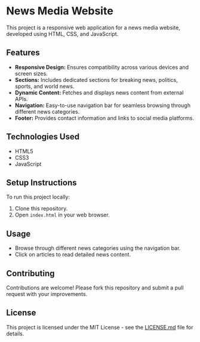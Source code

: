 
# News Media Website

This project is a responsive web application for a news media website, developed using HTML, CSS, and JavaScript.

## Features

- **Responsive Design:** Ensures compatibility across various devices and screen sizes.
- **Sections:** Includes dedicated sections for breaking news, politics, sports, and world news.
- **Dynamic Content:** Fetches and displays news content from external APIs.
- **Navigation:** Easy-to-use navigation bar for seamless browsing through different news categories.
- **Footer:** Provides contact information and links to social media platforms.

## Technologies Used

- HTML5
- CSS3
- JavaScript

## Setup Instructions

To run this project locally:

1. Clone this repository.
2. Open `index.html` in your web browser.

## Usage

- Browse through different news categories using the navigation bar.
- Click on articles to read detailed news content.

## Contributing

Contributions are welcome! Please fork this repository and submit a pull request with your improvements.

## License

This project is licensed under the MIT License - see the [LICENSE.md](LICENSE.md) file for details.

